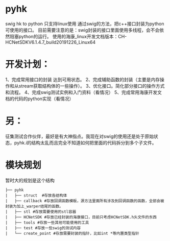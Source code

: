 # pyhk
swig hk to python
只支持linux使用
通过swig的方法，把c++接口封装为python可使用的接口。
目前需要注意的是：swig封装的接口里面使用多线程，会不会依然阻塞python的运行。
使用的海康_linux开发文档版本：CH-HCNetSDKV6.1.4.7_build20191226_Linux64

# 开发计划：
1、完成常用接口的封装  达到可用状态。
2、完成辅助函数的封装（主要是内存操作和从stream获取结构体的一些操作）。
3、优化接口。简化部分接口的操作方式和流程。
4、完成swig测试实例和入门资料（看情况）
5、完成常用海康开发文档的代码的python实现（看情况）

# 另：
征集测试合作伙伴，最好是有大神指点。我现在对swig的使用还是处于原始状态，pyhk.i的结构太乱而且完全不知道如何把里面的代码拆分到多个子文件。

# 模块规划
暂时大的规划是这个结构

```
├── pyhk
|   ├── struct  #存放各结构体
|   ├── callback #存放回调函数模板，源方法里面所有涉及到回调函数的函数，全部会被封装为加上_warper结尾的函数。
|   ├── stl #存放需要使用的stl容器
|   ├── HCNetSDK #存放已经封装的海康接口，目前只考虑HCNetSDK.h头文件的东西
|   ├── tools #存放一些其他可能使用的工具
|   ├── test #存放一些swig的测试内容
|   └── create_point #存放需要封装的指针，比如int *等内置类型指针
```